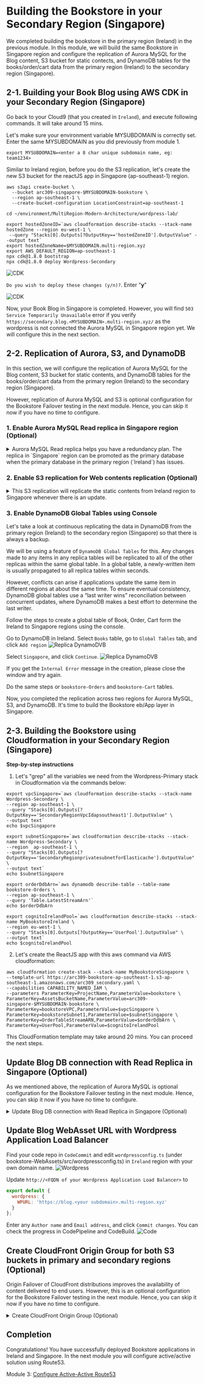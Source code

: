 # Building the Bookstore in your Secondary Region (Singapore)

We completed building the bookstore in the primary region (Ireland) in the previous module. In this module, we will build the same Bookstore in Singapore region and configure the replication of Aurora MySQL for the Blog content, S3 bucket for static contects, and DynamoDB tables for the books/order/cart data from the primary region (Ireland) to the secondary region (Singapore).

## 2-1. Building your Book Blog using AWS CDK in your Secondary Region (Singapore)

Go back to your Cloud9 (that you created in `Ireland`), and execute following commands. It will take around 15 mins.

<!--
* **hostedZoneID**: Get this information from the output of CDK or CloudFormation in the module 1. (eg.Z7VDWLHBQQSCF)
![CDK](../images/02-cdk-01.png)
* Your `MYSUBDOMAIN` was previously exported in module 1.
-->

Let's make sure your environment variable MYSUBDOMAIN is correctly set. Enter the same MYSUBDOMAIN as you did previously from module 1.

```
export MYSUBDOMAIN=<enter a 8 char unique subdomain name, eg: team1234>
```

Similar to Ireland region, before you do the S3 replication, let's create the new S3 bucket for the reactJS app in Singapore (ap-southeast-1) region.

```
aws s3api create-bucket \
  --bucket arc309-singapore-$MYSUBDOMAIN-bookstore \
  --region ap-southeast-1 \
  --create-bucket-configuration LocationConstraint=ap-southeast-1
```

```
cd ~/environment/MultiRegion-Modern-Architecture/wordpress-lab/

export hostedZoneID=`aws cloudformation describe-stacks --stack-name hostedZone --region eu-west-1 \
 --query "Stacks[0].Outputs[?OutputKey=='hostedZoneID'].OutputValue" --output text`
export hostedZoneName=$MYSUBDOMAIN.multi-region.xyz
export AWS_DEFAULT_REGION=ap-southeast-1
npx cdk@1.8.0 bootstrap
npx cdk@1.8.0 deploy Wordpress-Secondary
```

![CDK](../images/02-cdk-02.png)

`Do you wish to deploy these changes (y/n)?`. Enter "**y**"

![CDK](../images/02-cdk-03.png)

Now, your Book Blog in Singapore is completed. However, you will find `503 Service Temporarily Unavailable` error if you verify `https://secondary.blog.<MYSUBDOMAIN>.multi-region.xyz/` as the wordpress is not connected the Aurora MySQL in Singapore region yet. We will configure this in the next section.

## 2-2. Replication of Aurora, S3, and DynamoDB

In this section, we will configure the replication of Aurora MySQL for the Blog content, S3 bucket for static contents, and DynamoDB tables for the books/order/cart data from the primary region (Ireland) to the secondary region (Singapore).

However, replication of Aurora MySQL and S3 is optional configuration for the Bookstore Failover testing in the next module. Hence, you can skip it now if you have no time to configure.

### 1. Enable Aurora MySQL Read replica in Singapore region (Optional)

<details><summary>
Aurora MySQL Read replica helps you have a redundancy plan. The replica in `Singapore` region can be promoted as the primary database when the primary database in the primary region (`Ireland`) has issues.</summary>

Go back to Cloud9, and execute the following commands to enable the read replica of Aurora MySQL in `Singapore` region
from Ireland region using the AWS CLI.

- `replication-source-identifier`: Get from Cloudformation stack `Wordpress-Primary` in Ireland Region. Or use the following command in Cloud9.

```
export ReplicationSourceIdentifier=`aws cloudformation describe-stacks --stack-name Wordpress-Primary --region eu-west-1 \
    --query "Stacks[0].Outputs[?OutputKey=='RDSreplicationsourceidentifier'].OutputValue" --output text`
echo $ReplicationSourceIdentifier
```

- `vpc-security-group-ids`: Get from Cloudformation stack `Wordpress-Secondary` in Singapore Region. Or use the following command in Cloud9.

```
export VpcSecurityGroupIds=`aws cloudformation describe-stacks --stack-name Wordpress-Secondary --region ap-southeast-1 \
    --query "Stacks[0].Outputs[?OutputKey=='WordpressDBsecurityGroupId'].OutputValue" --output text`
echo $VpcSecurityGroupIds
```

CLI to create read replica of Aurora MySQL in Singapore region.

```
aws rds create-db-cluster \
  --db-cluster-identifier arc309-replica-cluster \
  --engine aurora \
  --replication-source-identifier $ReplicationSourceIdentifier \
  --vpc-security-group-ids $VpcSecurityGroupIds \
  --db-subnet-group-name secondaryregion-wordpressdb-subnetgroup \
  --source-region eu-west-1 \
  --region ap-southeast-1
```

Verify the RDS replication cluster is created in Singapore region.

```
aws rds describe-db-clusters --db-cluster-identifier arc309-replica-cluster --region ap-southeast-1
```

Create RDS read replica instance.

```
aws rds create-db-instance \
  --db-instance-identifier arc309-replica-instance \
  --db-cluster-identifier arc309-replica-cluster \
  --db-instance-class db.t3.small \
  --engine aurora \
  --region ap-southeast-1
```

Verify RDS cluster creation in [RDS console in Singapore region](https://ap-southeast-1.console.aws.amazon.com/rds/home?region=ap-southeast-1#databases:).
![Replica Aurora](../images/02-replica-01.png)

Provisioning the Aurora replica instance can take a while takes for a while, you can procced the next step while the instance is being deployed.

</details>

### 2. Enable S3 replication for Web contents replication (Optional)

<details><summary>This S3 replication will replicate the static contents from Ireland region to Singapore whenever there is an update. </summary>

Follow the steps to enable the S3 replication using the AWS CLI in Cloud9. The destination bucket name should be `your bucket name in ireland` with '`-region2` such as `arc309-ireland-bookstore-region2`.

```bash
aws s3api put-bucket-versioning \
  --bucket arc309-singapore-$MYSUBDOMAIN-bookstore \
  --versioning-configuration Status=Enabled
```

aws s3 website s3://<AssetsBucketName-region2>/ --index-document index.html

<!-- $ aws iam create-role \
--role-name crrRole \
--assume-role-policy-document file://s3-role-trust-policy.json

$ aws iam put-role-policy \
--role-name crrRole \
--policy-document file://s3-role-permissions-policy.json \
--policy-name crrRolePolicy \ -->

Add replication configuration to the source bucket in Ireland region. Save the following JSON in a file called replication.json to the your Cloud9. You need S3 replication role ARN for this exercise. You can find it in the output table of your CloudFormation stack (MyBookstoreIreland) in Ireland or execute following command in the Cloud9.

```bash
export ReplicationArnRole=`aws cloudformation describe-stacks --stack-name MyBookstoreIreland --region eu-west-1 \
     --query "Stacks[0].Outputs[?OutputKey=='S3replicationRole'].OutputValue" --output text`
```

copy and paste the following command to create a replication.json file:

```
echo '{
  "Role": "'$ReplicationArnRole'",
  "Rules": [
    {
      "Status": "Enabled",
      "Priority": 1,
      "DeleteMarkerReplication": { "Status": "Disabled" },
      "Filter": {},
      "Destination": {
        "Bucket": "arn:aws:s3:::arc309-ireland-'$MYSUBDOMAIN'-bookstore"
      }
    }
  ]
}' > replication.json
```

```
aws s3api put-bucket-replication \
  --replication-configuration file://replication.json \
  --bucket arc309-singapore-$MYSUBDOMAIN-bookstore
```

You can check the replication configuration in S3 console.
![Replica S3](../images/02-replica-02.png)

S3 doesn't replicate objects retroactively. S3 Objects that existed before you added the replication configuration to the bucket aren't replicated to the new desination bucket. Hence, you need to sync the existing content to the new bucket in Singapore with following command.

```bash
aws s3 sync s3://arc309-ireland-$MYSUBDOMAIN-bookstore s3://arc309-singapore-$MYSUBDOMAIN-bookstore
```

</details>

### 3. Enable DynamoDB Global Tables using Console

Let's take a look at continuous replicating the data in DynamoDB from the primary region (Ireland) to the
secondary region (Singapore) so that there is always a backup.

We will be using a feature of `DynamoDB Global Tables` for this. Any changes
made to any items in any replica tables will be replicated to all of the other
replicas within the same global table. In a global table, a newly-written item is
usually propagated to all replica tables within seconds.

However, conflicts can arise if applications update the same item in different
regions at about the same time. To ensure eventual consistency, DynamoDB global tables
use a “last writer wins” reconciliation between concurrent updates, where DynamoDB makes
a best effort to determine the last writer.

Follow the steps to create a global table of Book, Order, Cart form the Ireland to Singapore regions using the console.

Go to DynamoDB in Ireland. Select `Books` table, go to `Global Tables` tab, and click `Add region`
![Replica DynamoDVB](../images/02-replica-03.png)

Select `Singapore`, and click `Continue`.
![Replica DynamoDVB](../images/02-replica-04.png)

If you get the `Internal Error` message in the creation, please close the window and try again.

Do the same steps or `bookstore-Orders` and `bookstore-Cart` tables.

<!-- aws dynamodb create-table \
    --table-name <Books table name> \
    --attribute-definitions \
        AttributeName=id,AttributeType=S \
        AttributeName=category,AttributeType=S \
    --key-schema \
        AttributeName=id,KeyType=HASH \
    --provisioned-throughput \
        ReadCapacityUnits=1,WriteCapacityUnits=1 \
    --global-secondary-indexes IndexName=category-index,KeySchema=[{AttributeName=category,KeyType=HASH}],Projection={ProjectionType=ALL},ProvisionedThroughput={ReadCapacityUnits=1,WriteCapacityUnits=1} \
    --stream-specification StreamEnabled=true,StreamViewType=NEW_AND_OLD_IMAGES \
    --region <region2>

aws dynamodb create-table \
    --table-name <Order table name> \
    --attribute-definitions \
        AttributeName=customerId,AttributeType=S \
        AttributeName=orderId,AttributeType=S \
    --key-schema \
        AttributeName=customerId,KeyType=HASH \
        AttributeName=orderId,KeyType=RANGE \
    --provisioned-throughput \
        ReadCapacityUnits=1,WriteCapacityUnits=1 \
    --stream-specification StreamEnabled=true,StreamViewType=NEW_AND_OLD_IMAGES \
    --region <region2>

aws dynamodb create-table \
    --table-name <Cart table name> \
    --attribute-definitions \
        AttributeName=customerId,AttributeType=S \
        AttributeName=bookId,AttributeType=S \
    --key-schema \
        AttributeName=customerId,KeyType=HASH \
        AttributeName=bookId,KeyType=RANGE \
    --provisioned-throughput \
        ReadCapacityUnits=1,WriteCapacityUnits=1 \
    --stream-specification StreamEnabled=true,StreamViewType=NEW_AND_OLD_IMAGES \
    --region <region2>

aws dynamodb create-global-table \
    --global-table-name <Book table name>  \
    --replication-group RegionName=<region1> RegionName=<region2> \
    --region <region2> -->

Now, you completed the replication across two regions for Aurora MySQL, S3, and DynamoDB. It's time to build the Bookstore eb/App layer in Singapore.

## 2-3. Building the Bookstore using Cloudformation in your Secondary Region (Singapore)

**Step-by-step instructions**

1. Let's "grep" all the variables we need from the Wordpress-Primary stack in Cloudformation via the commands below:

```
export vpcSingapore=`aws cloudformation describe-stacks --stack-name Wordpress-Secondary \
--region ap-southeast-1 \
--query "Stacks[0].Outputs[?OutputKey=='SecondaryRegionVpcIdapsoutheast1'].OutputValue" \
--output text`
echo $vpcSingapore

export subnetSingapore=`aws cloudformation describe-stacks --stack-name Wordpress-Secondary \
--region  ap-southeast-1 \
--query "Stacks[0].Outputs[?OutputKey=='SecondaryRegionprivatesubnetforElasticache'].OutputValue" \
--output text`
echo $subnetSingapore

export orderDdbArn=`aws dynamodb describe-table --table-name bookstore-Orders \
--region ap-southeast-1 \
--query 'Table.LatestStreamArn'`
echo $orderDdbArn

export cognitoIrelandPool=`aws cloudformation describe-stacks --stack-name MyBookstoreIreland \
--region eu-west-1 \
--query "Stacks[0].Outputs[?OutputKey=='UserPool'].OutputValue" \
--output text`
echo $cognitoIrelandPool
```

2. Let's create the ReactJS app with this aws command via AWS cloudformation:

```
aws cloudformation create-stack --stack-name MyBookstoreSingapore \
--template-url https://arc309-bookstore-ap-southeast-1.s3-ap-southeast-1.amazonaws.com/arc309_secondary.yaml \
--capabilities CAPABILITY_NAMED_IAM \
--parameters ParameterKey=ProjectName,ParameterValue=bookstore \
ParameterKey=AssetsBucketName,ParameterValue=arc309-singapore-$MYSUBDOMAIN-bookstore \
ParameterKey=bookstoreVPC,ParameterValue=$vpcSingapore \
ParameterKey=bookstoreSubnet1,ParameterValue=$subnetSingapore \
ParameterKey=OrderTableStreamARN,ParameterValue=$orderDdbArn \
ParameterKey=UserPool,ParameterValue=$cognitoIrelandPool
```

This CloudFormation template may take around 20 mins. You can proceed the next steps.

## Update Blog DB connection with Read Replica in Singapore (Optional)

As we mentioned above, the replication of Aurora MySQL is optional configuration for the Bookstore Failover testing in the next module. Hence, you can skip it now if you have no time to configure.

<details><summary>Update Blog DB connection with Read Replica in Singapore (Optional)</summary>

You remember the Book Blog you created above had `503 Service Temporarily Unavailable` error due to the Fargate didn't connect to Aurora MySQL in `Singapore`. You can find the endpoint of Read Replica in Singapore with the following commands:

```bash
aws rds describe-db-instances \
--db-instance-identifier arc309-replica-instance \
--region ap-southeast-1 \
--query "DBInstances[0].Endpoint.Address" --output text
```

Go to `ECS` in Singapore region, select `WordpressSecondarywordpresssvcTaskDefXXXXXXXX` task in `Task Definition`, and click `Create new revision`.
![ECS](../images/02-ecs-01.png)
Select `web` container and update `WORDPRESS_DB_HOST` with the above Aurora Read Replica endpoint. Click `Update`.
![ECS](../images/02-ecs-02.png)

It goes back to `Create new revision of Task Definition` screen. Please scroll down and click `Create` button.

And we need to update the password in AWS Secrets Manager in Singapore to connect the Aurora Read Replica in Singapore.

The following command will update the Secrets Manager `wordpressDBPassword` in Singapore to the same value as the `wordpressDBPassword` in Ireland:

```bash
AWS_ACCOUNTID=$(aws sts get-caller-identity --query Account --output text)

aws secretsmanager update-secret \
--secret-id arn:aws:secretsmanager:ap-southeast-1:$AWS_ACCOUNTID:secret:wordpressDBPassword \
--secret-string \
$(aws secretsmanager get-secret-value \
--secret-id arn:aws:secretsmanager:eu-west-1:$AWS_ACCOUNTID:secret:wordpressDBPassword \
--region eu-west-1 \
--query "SecretString" --output text) \
--region ap-southeast-1
```

### Update Wordpress ECS Service

1. Go to `ECS` in `Singapore` Region, select the cluster `Wordpress-Secondary-ecscluster6XXXXXXX`
2. Select the `Wordpress-Secondary-wordpresssvcSXXXXX` service and click `Update`, make sure the latest task definition is selected.
3. Click `Next` 3 times and finally `Update Service`.

Your blog in the secondary region is now configured, it will be in Read-only mode as it is connected to the read-replica of our Aurora RDS cluster in Singapore.

</details>

## Update Blog WebAsset URL with Wordpress Application Load Balancer

Find your code repo in `CodeCommit` and edit `wordpressconfig.ts` (under bookstore-WebAssets/src/wordpressconfig.ts) in `Ireland` region with your own domain name.
![Wordpress](../images/02-wp-01.png)

Update `http://<FQDN of your Wordpress Application Load Balancer>` to

```javascript
export default {
  wordpress: {
    WPURL: 'https://blog.<your subdomain>.multi-region.xyz'
  }
};
```

Enter any `Author name` and `Email address`, and click `Commit changes`. You can check the progress in CodePipeline and CodeBuild.
![Code](../images/02-code-01.png)

## Create CloudFront Origin Group for both S3 buckets in primary and secondary regions (Optional)

Origin Failover of CloudFront distributions improves the availability of content delivered to end users. However, this is an optional configuration for the Bookstore Failover testing in the next module. Hence, you can skip it now if you have no time to configure.

<details><summary>Create CloudFront Origin Group (Optional)</summary>

With CloudFront’s Origin Failover capability, your content is served from your secondary origin (Singapore) if CloudFront detects that your primary origin (Ireland) is unavailable.

<!-- For example, you can have two Amazon S3 buckets that serve as your origin, that you independently upload your content to. If an object that CloudFront requests from your primary bucket is not present or if connection to your primary bucket times-out, CloudFront will request the object from your secondary bucket. So, you can configure CloudFront to trigger a failover in response to either HTTP 4xx or 5xx status codes. -->

Click your CloudFront Distributions, and click on the "Origins and Origin Groups" tab.
![CloudFront](../images/02-cf-01.png)

Create the second origin (in Singapore).
![CloudFront](../images/02-cf-02.png)

Type your `Orgin Domain Name` with `<your Singapore S3 bucket name>.s3-ap-southeast-1.amazonaws.com` and select the options like the following.
![CloudFront](../images/02-cf-03.png)

Next, create an origin group.
![CloudFront](../images/02-cf-04.png)
CloudFront automatically switches to the secondary origin when the primary origin returns specific HTTP status code failure responses.
![CloudFront](../images/02-cf-05.png)

<!-- ## Update CloudFront Domain Name with your domain

Update CloudFront Domain Name (eg. xxxxxxxxx.cloudfront.net) to `$MYSUBDOMAIN.multi-region.xyz`.
Go to CloudFront, and edit `Alternate Domain Names` in `General` tab.
![CloudFront](../images/02-cf-06.png)

Update `Alternate Domain Names` with your Domain name and select your ACM Certifacte created by CDK in module 1.
![CloudFront](../images/02-cf-07.png) -->

</details>

## Completion

Congratulations! You have successfully deployed Bookstore applications in Ireland and Singapore. In the next module you will configure active/active solution using Route53.

Module 3: [Configure Active-Active Route53](../3_Route53Configuration/README.md)

